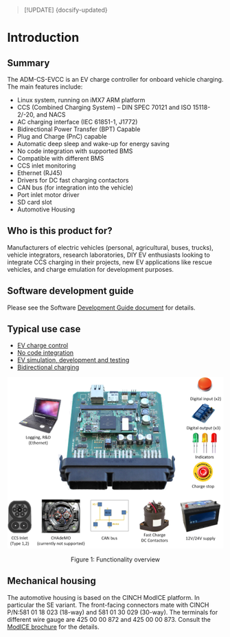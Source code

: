 > [!UPDATE] {docsify-updated}
# Introduction

## Summary

The ADM-CS-EVCC is an EV charge controller for onboard vehicle charging. The main features include:
- Linux system, running on iMX7 ARM platform
- CCS (Combined Charging System) – DIN SPEC 70121 and ISO 15118-2/-20, and NACS
- AC charging interface (IEC 61851-1, J1772)
- Bidirectional Power Transfer (BPT) Capable
- Plug and Charge (PnC) capable
- Automatic deep sleep and wake-up for energy saving
- No code integration with supported BMS
- Compatible with different BMS
- CCS inlet monitoring
- Ethernet (RJ45)
- Drivers for DC fast charging contactors
- CAN bus (for integration into the vehicle)
- Port inlet motor driver
- SD card slot
- Automotive Housing

## Who is this product for?

Manufacturers of electric vehicles (personal, agricultural, buses, trucks), vehicle integrators,
research laboratories, DIY EV enthusiasts looking to integrate CCS charging in their projects,
new EV applications like rescue vehicles, and charge emulation for development purposes.

## Software development guide

Please see the Software [Development Guide document](charge-controllers/sys3_user/README.md) for details.

## Typical use case

- [EV charge control](https://advantics.fr/applications/emobility/ev-charger-controller/)
- [No code integration](https://advantics.fr/applications/emobility/evcc-no-code-integration/)
- [EV  simulation, development and testing](https://advantics.fr/applications/emobility/eol-tester-ev-fast-charger/)
- [Bidirectional charging](https://advantics.fr/applications/emobility/bidirectional-charging/)

<div class="bigger-1000">

![Functionality overview](images/functionalities.jpg "Functionality overview")
</div>
<figcaption style="text-align: center">Figure 1: Functionality overview</figcaption>

## Mechanical housing

The automotive housing is based on the CINCH ModICE platform. In particular the SE variant. The front-facing connectors mate with CINCH P/N:581 01 18 023 (18-way) and 581 01 30 029 (30-way). The terminals for different wire gauge are 425 00 00 872 and 425 00 00 873. Consult the [ModICE brochure](https://www.belfuse.com/product/part-details?partn=5810130043) for the details.
